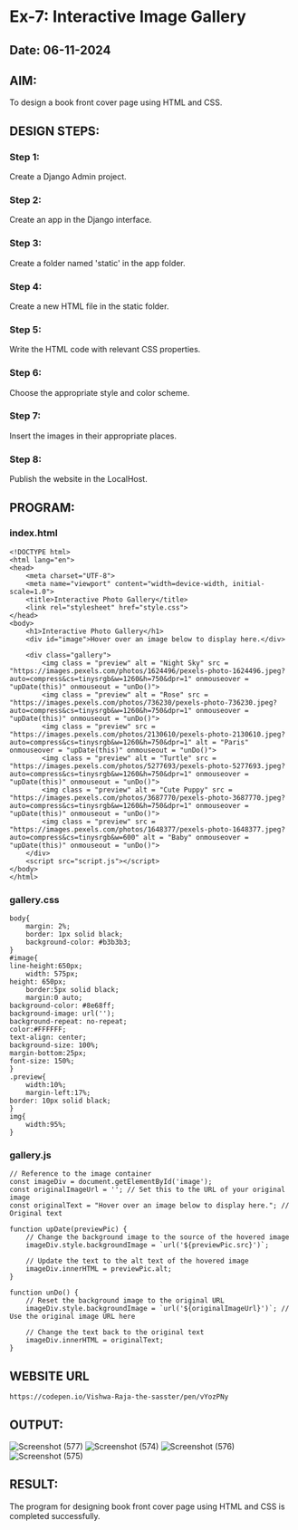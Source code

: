 # Ex-7: Interactive Image Gallery
## Date: 06-11-2024

## AIM:
To design a book front cover page using HTML and CSS.

## DESIGN STEPS:

### Step 1:
Create a Django Admin project.

### Step 2:
Create an app in the Django interface.

### Step 3:
Create a folder named 'static' in the app folder.

### Step 4:
Create a new HTML file in the static folder.

### Step 5:
Write the HTML code with relevant CSS properties.

### Step 6:
Choose the appropriate style and color scheme.

### Step 7:
Insert the images in their appropriate places.

### Step 8:
Publish the website in the LocalHost.

## PROGRAM:

### index.html
```
<!DOCTYPE html>
<html lang="en">
<head>
    <meta charset="UTF-8">
    <meta name="viewport" content="width=device-width, initial-scale=1.0">
    <title>Interactive Photo Gallery</title>
    <link rel="stylesheet" href="style.css">
</head>
<body>
    <h1>Interactive Photo Gallery</h1>
    <div id="image">Hover over an image below to display here.</div>
    
    <div class="gallery">
        <img class = "preview" alt = "Night Sky" src = "https://images.pexels.com/photos/1624496/pexels-photo-1624496.jpeg?auto=compress&cs=tinysrgb&w=1260&h=750&dpr=1" onmouseover = "upDate(this)" onmouseout = "unDo()">
	    <img class = "preview" alt = "Rose" src = "https://images.pexels.com/photos/736230/pexels-photo-736230.jpeg?auto=compress&cs=tinysrgb&w=1260&h=750&dpr=1" onmouseover = "upDate(this)" onmouseout = "unDo()">
	    <img class = "preview" src = "https://images.pexels.com/photos/2130610/pexels-photo-2130610.jpeg?auto=compress&cs=tinysrgb&w=1260&h=750&dpr=1" alt = "Paris" onmouseover = "upDate(this)" onmouseout = "unDo()">
        <img class = "preview" alt = "Turtle" src = "https://images.pexels.com/photos/5277693/pexels-photo-5277693.jpeg?auto=compress&cs=tinysrgb&w=1260&h=750&dpr=1" onmouseover = "upDate(this)" onmouseout = "unDo()">
	    <img class = "preview" alt = "Cute Puppy" src = "https://images.pexels.com/photos/3687770/pexels-photo-3687770.jpeg?auto=compress&cs=tinysrgb&w=1260&h=750&dpr=1" onmouseover = "upDate(this)" onmouseout = "unDo()">
	    <img class = "preview" src = "https://images.pexels.com/photos/1648377/pexels-photo-1648377.jpeg?auto=compress&cs=tinysrgb&w=600" alt = "Baby" onmouseover = "upDate(this)" onmouseout = "unDo()">
    </div>
    <script src="script.js"></script>
</body>
</html>
```

### gallery.css
```
body{
    margin: 2%;
    border: 1px solid black;
    background-color: #b3b3b3;
}
#image{
line-height:650px;
    width: 575px;
height: 650px;
    border:5px solid black;
    margin:0 auto;
background-color: #8e68ff;
background-image: url('');
background-repeat: no-repeat;
color:#FFFFFF;
text-align: center;
background-size: 100%;
margin-bottom:25px;
font-size: 150%;
}
.preview{
    width:10%;
    margin-left:17%;
border: 10px solid black;
}
img{
    width:95%;
}
```

### gallery.js
```
// Reference to the image container
const imageDiv = document.getElementById('image');
const originalImageUrl = ''; // Set this to the URL of your original image
const originalText = "Hover over an image below to display here."; // Original text

function upDate(previewPic) {
    // Change the background image to the source of the hovered image
    imageDiv.style.backgroundImage = `url('${previewPic.src}')`;
    
    // Update the text to the alt text of the hovered image
    imageDiv.innerHTML = previewPic.alt;
}

function unDo() {
    // Reset the background image to the original URL
    imageDiv.style.backgroundImage = `url('${originalImageUrl}')`; // Use the original image URL here
    
    // Change the text back to the original text
    imageDiv.innerHTML = originalText;
}
```
## WEBSITE URL
```
https://codepen.io/Vishwa-Raja-the-sasster/pen/vYozPNy

```
## OUTPUT:

![Screenshot (577)](https://github.com/user-attachments/assets/5286fc72-9884-4922-abc8-a172a82a0c67)
![Screenshot (574)](https://github.com/user-attachments/assets/4d8e25fe-56e4-449d-9b35-c1fb5abc8196)
![Screenshot (576)](https://github.com/user-attachments/assets/aabe2aed-cc7a-409f-a4a5-d261919f0ba6)
![Screenshot (575)](https://github.com/user-attachments/assets/a38c511b-e50c-4e63-9f99-ac1b6716ddb3)

## RESULT:
The program for designing book front cover page using HTML and CSS is completed successfully.

